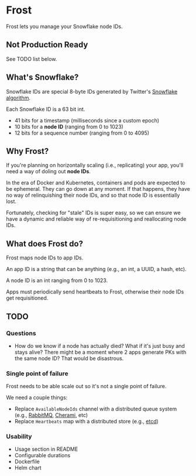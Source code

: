 # Frost
Frost lets you manage your Snowflake node IDs.

## Not Production Ready
See TODO list below.

## What's Snowflake?
Snowflake IDs are special 8-byte IDs generated by Twitter's 
[Snowflake](https://developer.twitter.com/en/docs/basics/twitter-ids) 
[algorithm](https://blog.twitter.com/engineering/en_us/a/2010/announcing-snowflake.html).

Each Snowflake ID is a 63 bit int.
- 41 bits for a timestamp (milliseconds since a custom epoch)
- 10 bits for a **node ID** (ranging from 0 to 1023)
- 12 bits for a sequence number (ranging from 0 to 4095)

## Why Frost?
If you're planning on horizontally scaling (i.e., replicating) your app, 
you'll need a way of doling out **node IDs**.

In the era of Docker and Kubernetes, containers and pods are expected to be ephemeral.
They can go down at any moment.
If that happens, they have no way of relinquishing their node IDs, 
and so that node ID is essentially lost.

Fortunately, checking for "stale" IDs is super easy, so we can ensure
we have a dynamic and reliable way of re-requisitioning and reallocating node IDs.

## What does Frost do?
Frost maps node IDs to app IDs.

An app ID is a string that can be anything (e.g., an int, a UUID, a hash, etc).

A node ID is an int ranging from 0 to 1023.

Apps must periodically send heartbeats to Frost, otherwise their node IDs get requisitioned.

## TODO
### Questions
- How do we know if a node has actually died? 
What if it's just busy and stays alive? 
There might be a moment where 2 apps generate PKs with the same node ID?
That would be disastrous.

### Single point of failure
Frost needs to be able scale out so it's not a single point of failure.

We need a couple things:
- Replace `AvailableNodeIds` channel with a distributed queue system 
(e.g., [RabbitMQ](https://www.rabbitmq.com/), [Cherami](https://github.com/uber/cherami-server), etc)
- Replace `Heartbeats` map with a distributed store (e.g., [etcd](https://github.com/coreos/etcd))

### Usability
- Usage section in README
- Configurable durations
- Dockerfile
- Helm chart